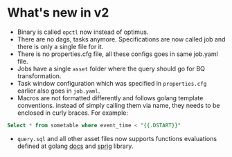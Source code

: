 # What's new in v2

- Binary is called `opctl` now instead of optimus.
- There are no dags, tasks anymore. Specifications are now called job and there is
  only a single file for it.
- There is no properties.cfg file, all these configs goes in same job.yaml file.
- Jobs have a single `asset` folder where the query should go for BQ transformation.
- Task window configuration which was specified in `properties.cfg` earlier also goes in 
  `job.yaml`.
- Macros are not formatted differently and follows golang template conventions.
  instead of simply calling them via name, they needs to be enclosed in curly braces.
  For example:
```sql
Select * from sometable where event_time < "{{.DSTART}}"
```
- `query.sql` and all other asset files now supports functions evaluations defined 
  at golang [docs](https://golang.org/pkg/text/template/) and [sprig](http://masterminds.github.io/sprig/) 
  library.

